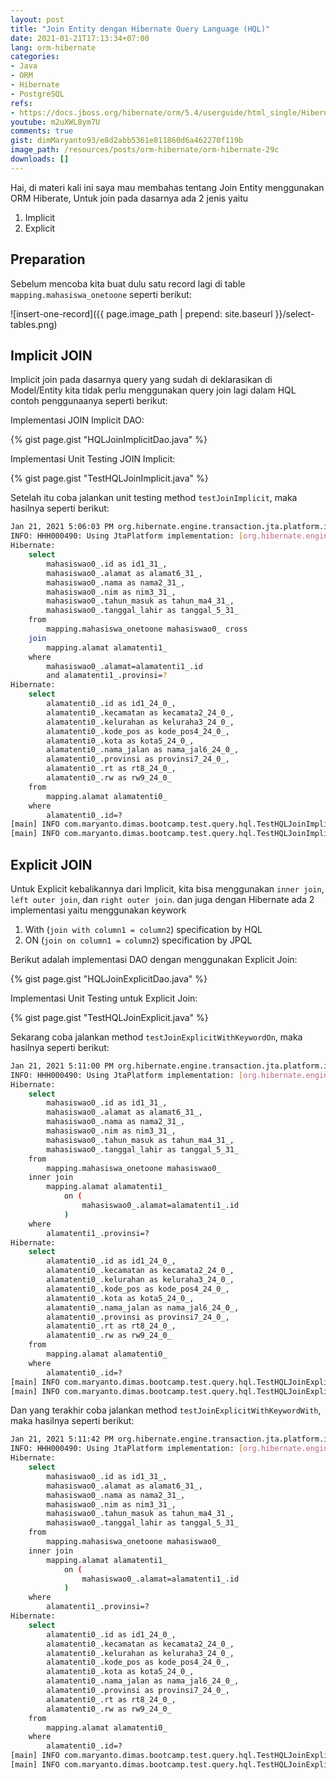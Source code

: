 ```yaml
---
layout: post
title: "Join Entity dengan Hibernate Query Language (HQL)"
date: 2021-01-21T17:13:34+07:00
lang: orm-hibernate
categories:
- Java
- ORM
- Hibernate
- PostgreSQL
refs: 
- https://docs.jboss.org/hibernate/orm/5.4/userguide/html_single/Hibernate_User_Guide.html#hql
youtube: m2uXWL8ym7U
comments: true
gist: dimMaryanto93/e8d2abb5361e811860d6a462270f119b
image_path: /resources/posts/orm-hibernate/orm-hibernate-29c
downloads: []
---
```


Hai, di materi kali ini saya mau membahas tentang Join Entity menggunakan ORM Hiberate, Untuk join pada dasarnya ada 2 jenis yaitu 

1. Implicit 
2. Explicit

## Preparation

Sebelum mencoba kita buat dulu satu record lagi di table `mapping.mahasiswa_onetoone` seperti berikut:

![insert-one-record]({{ page.image_path | prepend: site.baseurl }}/select-tables.png)

## Implicit JOIN

Implicit join pada dasarnya query yang sudah di deklarasikan di Model/Entity kita tidak perlu menggunakan query join lagi dalam HQL contoh penggunaanya seperti berikut:

Implementasi JOIN Implicit DAO:

{% gist page.gist "HQLJoinImplicitDao.java" %}

Implementasi Unit Testing JOIN Implicit:

{% gist page.gist "TestHQLJoinImplicit.java" %}

Setelah itu coba jalankan unit testing method `testJoinImplicit`, maka hasilnya seperti berikut:

```bash
Jan 21, 2021 5:06:03 PM org.hibernate.engine.transaction.jta.platform.internal.JtaPlatformInitiator initiateService
INFO: HHH000490: Using JtaPlatform implementation: [org.hibernate.engine.transaction.jta.platform.internal.NoJtaPlatform]
Hibernate: 
    select
        mahasiswao0_.id as id1_31_,
        mahasiswao0_.alamat as alamat6_31_,
        mahasiswao0_.nama as nama2_31_,
        mahasiswao0_.nim as nim3_31_,
        mahasiswao0_.tahun_masuk as tahun_ma4_31_,
        mahasiswao0_.tanggal_lahir as tanggal_5_31_ 
    from
        mapping.mahasiswa_onetoone mahasiswao0_ cross 
    join
        mapping.alamat alamatenti1_ 
    where
        mahasiswao0_.alamat=alamatenti1_.id 
        and alamatenti1_.provinsi=?
Hibernate: 
    select
        alamatenti0_.id as id1_24_0_,
        alamatenti0_.kecamatan as kecamata2_24_0_,
        alamatenti0_.kelurahan as keluraha3_24_0_,
        alamatenti0_.kode_pos as kode_pos4_24_0_,
        alamatenti0_.kota as kota5_24_0_,
        alamatenti0_.nama_jalan as nama_jal6_24_0_,
        alamatenti0_.provinsi as provinsi7_24_0_,
        alamatenti0_.rt as rt8_24_0_,
        alamatenti0_.rw as rw9_24_0_ 
    from
        mapping.alamat alamatenti0_ 
    where
        alamatenti0_.id=?
[main] INFO com.maryanto.dimas.bootcamp.test.query.hql.TestHQLJoinImplicit - data: [MahasiswaOneToOneEntity(id=58c440a0-ccb1-4bba-8ff4-b55295f8dd86, nim=10511148, nama=Dimas Maryanto, tanggalLahir=1993-03-01, tahunMasuk=2011, alamat=AlamatEntity(id=7521f263-8d5e-4a4f-81e7-4926ab321a2a, provinsi=Jawa Barat, kota=Kab. Bandung, kelurahan=Cileunyi, kecamatan=Cinunuk, rw=18, rt=6, kodePos=40526, namaJalan=Jl Bukit indah))]
[main] INFO com.maryanto.dimas.bootcamp.test.query.hql.TestHQLJoinImplicit - destroy hibernate session!
```

## Explicit JOIN

Untuk Explicit kebalikannya dari Implicit, kita bisa menggunakan `inner join`, `left outer join`, dan `right outer join`. dan juga dengan Hibernate ada 2 implementasi yaitu menggunakan keywork

1. With (`join with column1 = column2`) specification by HQL
2. ON (`join on column1 = column2`) specification by JPQL

Berikut adalah implementasi DAO dengan menggunakan Explicit Join:

{% gist page.gist "HQLJoinExplicitDao.java" %}

Implementasi Unit Testing untuk Explicit Join: 

{% gist page.gist "TestHQLJoinExplicit.java" %}

Sekarang coba jalankan method `testJoinExplicitWithKeywordOn`, maka hasilnya seperti berikut:

```bash
Jan 21, 2021 5:11:00 PM org.hibernate.engine.transaction.jta.platform.internal.JtaPlatformInitiator initiateService
INFO: HHH000490: Using JtaPlatform implementation: [org.hibernate.engine.transaction.jta.platform.internal.NoJtaPlatform]
Hibernate: 
    select
        mahasiswao0_.id as id1_31_,
        mahasiswao0_.alamat as alamat6_31_,
        mahasiswao0_.nama as nama2_31_,
        mahasiswao0_.nim as nim3_31_,
        mahasiswao0_.tahun_masuk as tahun_ma4_31_,
        mahasiswao0_.tanggal_lahir as tanggal_5_31_ 
    from
        mapping.mahasiswa_onetoone mahasiswao0_ 
    inner join
        mapping.alamat alamatenti1_ 
            on (
                mahasiswao0_.alamat=alamatenti1_.id
            ) 
    where
        alamatenti1_.provinsi=?
Hibernate: 
    select
        alamatenti0_.id as id1_24_0_,
        alamatenti0_.kecamatan as kecamata2_24_0_,
        alamatenti0_.kelurahan as keluraha3_24_0_,
        alamatenti0_.kode_pos as kode_pos4_24_0_,
        alamatenti0_.kota as kota5_24_0_,
        alamatenti0_.nama_jalan as nama_jal6_24_0_,
        alamatenti0_.provinsi as provinsi7_24_0_,
        alamatenti0_.rt as rt8_24_0_,
        alamatenti0_.rw as rw9_24_0_ 
    from
        mapping.alamat alamatenti0_ 
    where
        alamatenti0_.id=?
[main] INFO com.maryanto.dimas.bootcamp.test.query.hql.TestHQLJoinExplicit - data: [MahasiswaOneToOneEntity(id=58c440a0-ccb1-4bba-8ff4-b55295f8dd86, nim=10511148, nama=Dimas Maryanto, tanggalLahir=1993-03-01, tahunMasuk=2011, alamat=AlamatEntity(id=7521f263-8d5e-4a4f-81e7-4926ab321a2a, provinsi=Jawa Barat, kota=Kab. Bandung, kelurahan=Cileunyi, kecamatan=Cinunuk, rw=18, rt=6, kodePos=40526, namaJalan=Jl Bukit indah))]
[main] INFO com.maryanto.dimas.bootcamp.test.query.hql.TestHQLJoinExplicit - destroy hibernate session!
```

Dan yang terakhir coba jalankan method `testJoinExplicitWithKeywordWith`, maka hasilnya seperti berikut:

```bash
Jan 21, 2021 5:11:42 PM org.hibernate.engine.transaction.jta.platform.internal.JtaPlatformInitiator initiateService
INFO: HHH000490: Using JtaPlatform implementation: [org.hibernate.engine.transaction.jta.platform.internal.NoJtaPlatform]
Hibernate: 
    select
        mahasiswao0_.id as id1_31_,
        mahasiswao0_.alamat as alamat6_31_,
        mahasiswao0_.nama as nama2_31_,
        mahasiswao0_.nim as nim3_31_,
        mahasiswao0_.tahun_masuk as tahun_ma4_31_,
        mahasiswao0_.tanggal_lahir as tanggal_5_31_ 
    from
        mapping.mahasiswa_onetoone mahasiswao0_ 
    inner join
        mapping.alamat alamatenti1_ 
            on (
                mahasiswao0_.alamat=alamatenti1_.id
            ) 
    where
        alamatenti1_.provinsi=?
Hibernate: 
    select
        alamatenti0_.id as id1_24_0_,
        alamatenti0_.kecamatan as kecamata2_24_0_,
        alamatenti0_.kelurahan as keluraha3_24_0_,
        alamatenti0_.kode_pos as kode_pos4_24_0_,
        alamatenti0_.kota as kota5_24_0_,
        alamatenti0_.nama_jalan as nama_jal6_24_0_,
        alamatenti0_.provinsi as provinsi7_24_0_,
        alamatenti0_.rt as rt8_24_0_,
        alamatenti0_.rw as rw9_24_0_ 
    from
        mapping.alamat alamatenti0_ 
    where
        alamatenti0_.id=?
[main] INFO com.maryanto.dimas.bootcamp.test.query.hql.TestHQLJoinExplicit - data: [MahasiswaOneToOneEntity(id=58c440a0-ccb1-4bba-8ff4-b55295f8dd86, nim=10511148, nama=Dimas Maryanto, tanggalLahir=1993-03-01, tahunMasuk=2011, alamat=AlamatEntity(id=7521f263-8d5e-4a4f-81e7-4926ab321a2a, provinsi=Jawa Barat, kota=Kab. Bandung, kelurahan=Cileunyi, kecamatan=Cinunuk, rw=18, rt=6, kodePos=40526, namaJalan=Jl Bukit indah))]
[main] INFO com.maryanto.dimas.bootcamp.test.query.hql.TestHQLJoinExplicit - destroy hibernate session!
```